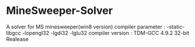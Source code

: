 # MineSweeper-Solver
A solver for MS minesweeper(win8 version)
compiler parameter : -static-libgcc -lopengl32 -lgdi32 -lglu32
compiler version : TDM-GCC 4.9.2 32-bit Realease
